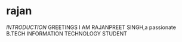 # rajan
*INTRODUCTION* 
GREETINGS I AM RAJANPREET SINGH,a passionate B.TECH INFORMATION TECHNOLOGY STUDENT
